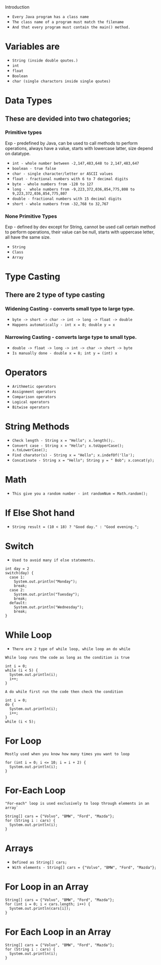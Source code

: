 Introduction
- `Every Java program has a class name`
- `The class name of a program must match the filename`
- `And that every program must contain the main() method.`

# Variables are
- `String (inside double qoutes.)`
- `int`
- `float`
- `Boolean`
- `char (single charactors inside single qoutes)`

# Data Types
## These are devided into two chategories;
### Primitive types
Exp - predefined by Java, can be used to call methods to perform operations, always have a value, starts with lowercase latter, size depend on datatype.
- `int - whole number between -2,147,483,648 to 2,147,483,647`
- `boolean - true false`
- `char - single character/letter or ASCII values`
- `float - fractional numbers with 6 to 7 decimal digits`
- `byte - whole numbers from -128 to 127`
- `long -  whole numbers from -9,223,372,036,854,775,808 to 9,223,372,036,854,775,807`
- `double - fractional numbers with 15 decimal digits`
- `short - whole numbers from -32,768 to 32,767`

### None Primitive Types
Exp - defined by dev except for String, cannot be used call certain method to perform operations, their value can be null, starts with uppercase letter, all have the same size.
- `String`
- `Class`
- `Array`

# Type Casting
## There are 2 type of type casting
### Widening  Casting - converts small type to large type.
- `byte -> short -> char -> int -> long -> float -> double`
- `Happens automatically - int x = 8; double y = x`
### Narrowing  Casting - converts large type to small type.
- `double -> float -> long -> int -> char -> short -> byte`
- `Is manually done - double x = 8; int y = (int) x`

# Operators
- `Arithmetic operators`
- `Assignment operators`
- `Comparison operators`
- `Logical operators`
- `Bitwise operators`

# String Methods
- `Check length - String x = "Hello"; x.length();.`
- `Convert case - String x = "Hello"; x.toUpperCase(); x.toLowerCase();`
- `Find charator(s) - String x = "Hello"; x.indefOf('llo');`
- `Concatinate - String x = "Hello"; String y = " Bob"; x.concat(y);`

# Math
- `This give you a random number - int randomNum = Math.random();`

# If Else Shot hand
- `String result = (10 < 18) ? "Good day." : "Good evening.";`

# Switch 
- `Used to avoid many if else statements.`
```
int day = 2
switch(day) {
  case 1:
    System.out.println("Monday");
    break;
  case 2:
    System.out.println("Tuesday");
    break;
  default:
    System.out.println("Wednesday");
    break;
}
```
# While Loop
- `There are 2 type of while loop, while loop an do while`
```
While loop runs the code as long as the condition is true

int i = 0;
while (i < 5) {
  System.out.println(i);
  i++;
}
```
```
A do while first run the code then check the condition
  
int i = 0;
do {
  System.out.println(i);
  i++;
}
while (i < 5);
```

# For Loop
```
Mostly used when you know how many times you want to loop

for (int i = 0; i <= 10; i = i + 2) {
  System.out.println(i);
}
```

# For-Each Loop
```
"For-each" loop is used exclusively to loop through elements in an array`

String[] cars = {"Volvo", "BMW", "Ford", "Mazda"};
for (String i : cars) {
  System.out.println(i);
}
```

# Arrays
- `Defined as String[] cars;`
- `With elements - String[] cars = {"Volvo", "BMW", "Ford", "Mazda"};`

# For Loop in an Array
```
String[] cars = {"Volvo", "BMW", "Ford", "Mazda"};
for (int i = 0; i < cars.length; i++) {
  System.out.println(cars[i]);
}
```

# For Each Loop in an Array
```
String[] cars = {"Volvo", "BMW", "Ford", "Mazda"};
for (String i : cars) {
  System.out.println(i);
}
```